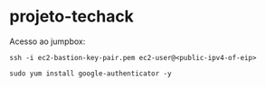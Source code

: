 # projeto-techack

Acesso ao jumpbox:

```
ssh -i ec2-bastion-key-pair.pem ec2-user@<public-ipv4-of-eip>

```

```
sudo yum install google-authenticator -y

```
